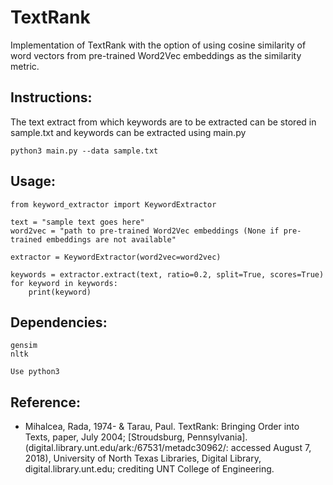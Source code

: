 # TextRank
Implementation of TextRank with the option of using cosine similarity of word vectors from pre-trained Word2Vec embeddings as the similarity metric.

## Instructions:
The text extract from which keywords are to be extracted can be stored in sample.txt and keywords can be extracted using main.py
```
python3 main.py --data sample.txt
```

## Usage:
```
from keyword_extractor import KeywordExtractor

text = "sample text goes here"
word2vec = "path to pre-trained Word2Vec embeddings (None if pre-trained embeddings are not available"

extractor = KeywordExtractor(word2vec=word2vec)

keywords = extractor.extract(text, ratio=0.2, split=True, scores=True)
for keyword in keywords:
    print(keyword)
```

## Dependencies:
```
gensim
nltk

Use python3
```

## Reference:
-  Mihalcea, Rada, 1974- & Tarau, Paul. TextRank: Bringing Order into Texts, paper, July 2004; [Stroudsburg, Pennsylvania]. (digital.library.unt.edu/ark:/67531/metadc30962/: accessed August 7, 2018), University of North Texas Libraries, Digital Library, digital.library.unt.edu; crediting UNT College of Engineering. 
